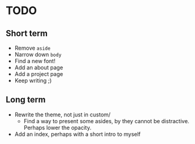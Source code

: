 TODO
===

Short term
---

* Remove `aside`
* Narrow down `body`
* Find a new font!
* Add an about page
* Add a project page
* Keep writing ;)


Long term
---

* Rewrite the theme, not just in custom/
  - Find a way to present some asides, by they cannot be distractive. Perhaps lower the opacity.
* Add an index, perhaps with a short intro to myself
